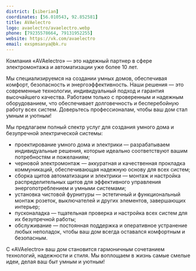```yaml
---
district: [siberian]
coordinates: [56.010543, 92.852581]
title: AVAelectro
logo: avaelectro/avaelectro.webp
phone: [79235578664, 79131952255]
website: https://vk.com/avaelectro
email: exspmsanya@bk.ru
---
```


Компания «AVAelectro» — это надежный партнер в сфере электромонтажа и автоматизации уже более 10 лет. 

Мы специализируемся на создании умных домов, обеспечивая комфорт, безопасность и энергоэффективность. 
Наши решения — это современные технологии, индивидуальный подход и гарантия высочайшего качества. Работаем только с проверенным и надежным оборудованием, что обеспечивает долговечность и бесперебойную работу всех систем. 
Доверьтесь профессионалам, чтобы ваш дом стал умным и уютным!

Мы предлагаем полный спектр услуг для создания умного дома и безупречной электрической системы:
* проектирование умного дома и электрики — разрабатываем индивидуальные решения, которые идеально соответствуют вашим потребностям и пожеланиям;
* черновой электромонтаж — аккуратная и качественная прокладка коммуникаций, обеспечивающая надежную основу для всех систем;
* сборка щитов автоматизации и электрики — монтаж и настройка распределительных щитов для эффективного управления энергопотреблением и умными системами;
* установка чистовой фурнитуры — эстетичный и функциональный монтаж розеток, выключателей и других элементов, завершающих интерьер;
* пусконаладка — тщательная проверка и настройка всех систем для их безупречной работы;
* обслуживание — постоянная поддержка и оперативное устранение любых неполадок, чтобы ваш дом всегда оставался комфортным и безопасным.
  
С «AVAelectro» ваш дом становится гармоничным сочетанием технологий, надежности и стиля. Мы воплощаем в жизнь самые смелые идеи, делая ваш быт умным и уютным!
